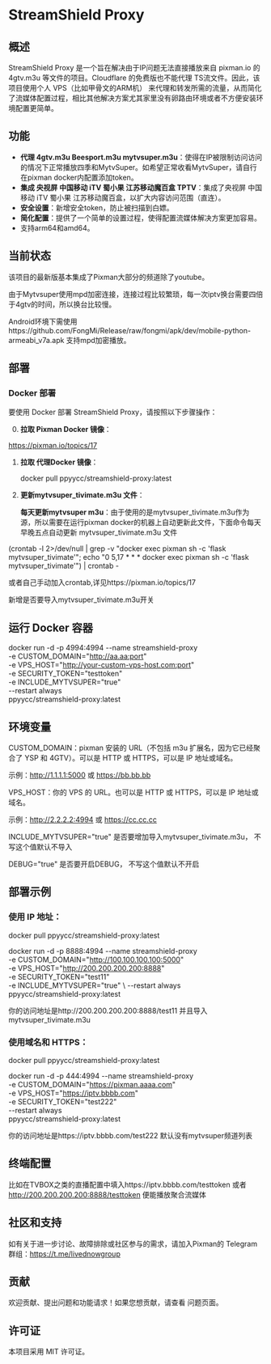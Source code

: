 # StreamShield Proxy

## 概述

StreamShield Proxy 是一个旨在解决由于IP问题无法直接播放来自 pixman.io 的 4gtv.m3u 等文件的项目。Cloudflare 的免费版也不能代理 TS流文件。因此，该项目使用个人 VPS（比如甲骨文的ARM机） 来代理和转发所需的流量，从而简化了流媒体配置过程，相比其他解决方案尤其家里没有卵路由环境或者不方便安装环境配置更简单。

## 功能

- **代理 4gtv.m3u Beesport.m3u mytvsuper.m3u**：使得在IP被限制访问访问的情况下正常播放四季和MytvSuper。如希望正常收看MytvSuper，请自行在pixman docker内配置添加token。
- **集成 央视屏 中国移动 iTV 蜀小果 江苏移动魔百盒 TPTV**：集成了央视屏 中国移动 iTV 蜀小果 江苏移动魔百盒，以扩大内容访问范围（直连）。
- **安全设置**：新增安全token，防止被扫描到白嫖。
- **简化配置**：提供了一个简单的设置过程，使得配置流媒体解决方案更加容易。
- 支持arm64和amd64。


## 当前状态

该项目的最新版基本集成了Pixman大部分的频道除了youtube。

由于Mytvsuper使用mpd加密连接，连接过程比较繁琐，每一次iptv换台需要四倍于4gtv的时间，所以换台比较慢。

Android环境下需使用https://github.com/FongMi/Release/raw/fongmi/apk/dev/mobile-python-armeabi_v7a.apk 支持mpd加密播放。

## 部署

### Docker 部署

要使用 Docker 部署 StreamShield Proxy，请按照以下步骤操作：

0. **拉取 Pixman Docker 镜像**：

https://pixman.io/topics/17

1. **拉取 代理Docker 镜像**：

   docker pull ppyycc/streamshield-proxy:latest

2. **更新mytvsuper_tivimate.m3u 文件**：

   **每天更新mytvsuper m3u**：由于使用的是mytvsuper_tivimate.m3u作为源，所以需要在运行pixman docker的机器上自动更新此文件，下面命令每天早晚五点自动更新 mytvsuper_tivimate.m3u 文件
 
  (crontab -l 2>/dev/null | grep -v "docker exec pixman sh -c 'flask mytvsuper_tivimate'"; echo "0 5,17 * * * docker exec pixman sh -c 'flask mytvsuper_tivimate'") | crontab -

或者自己手动加入crontab,详见https://pixman.io/topics/17

  新增是否要导入mytvsuper_tivimate.m3u开关

## 运行 Docker 容器

docker run -d -p 4994:4994 --name streamshield-proxy \
-e CUSTOM_DOMAIN="http://aa.aa:port" \
-e VPS_HOST="http://your-custom-vps-host.com:port" \
-e SECURITY_TOKEN="testtoken" \
-e INCLUDE_MYTVSUPER="true" \
--restart always \
ppyycc/streamshield-proxy:latest

## 环境变量


CUSTOM_DOMAIN：pixman 安装的 URL（不包括 m3u 扩展名，因为它已经聚合了 YSP 和 4GTV）。可以是 HTTP 或 HTTPS，可以是 IP 地址或域名。

示例：http://1.1.1.1:5000 或 https://bb.bb.bb



VPS_HOST：你的 VPS 的 URL。也可以是 HTTP 或 HTTPS，可以是 IP 地址或域名。

示例：http://2.2.2.2:4994 或 https://cc.cc.cc

INCLUDE_MYTVSUPER="true" 是否要增加导入mytvsuper_tivimate.m3u， 不写这个值默认不导入


DEBUG="true"  是否要开启DEBUG， 不写这个值默认不开启

## 部署示例


### 使用 IP 地址：
docker pull ppyycc/streamshield-proxy:latest

docker run -d -p 8888:4994 --name streamshield-proxy \
-e CUSTOM_DOMAIN="http://100.100.100.100:5000" \
-e VPS_HOST="http://200.200.200.200:8888" \
-e SECURITY_TOKEN="test11" \
-e INCLUDE_MYTVSUPER="true" \ 
--restart always \
ppyycc/streamshield-proxy:latest

你的访问地址是http://200.200.200.200:8888/test11 并且导入mytvsuper_tivimate.m3u

### 使用域名和 HTTPS：
docker pull ppyycc/streamshield-proxy:latest

docker run -d -p 444:4994 --name streamshield-proxy \
-e CUSTOM_DOMAIN="https://pixman.aaaa.com" \
-e VPS_HOST="https://iptv.bbbb.com" \
-e SECURITY_TOKEN="test222" \
--restart always \
ppyycc/streamshield-proxy:latest

你的访问地址是https://iptv.bbbb.com/test222 默认没有mytvsuper频道列表

## 终端配置

比如在TVBOX之类的直播配置中填入https://iptv.bbbb.com/testtoken 或者 http://200.200.200.200:8888/testtoken 便能播放聚合流媒体

## 社区和支持

如有关于进一步讨论、故障排除或社区参与的需求，请加入Pixman的 Telegram 群组：https://t.me/livednowgroup


## 贡献

欢迎贡献、提出问题和功能请求！如果您想贡献，请查看 问题页面。


## 许可证

本项目采用 MIT 许可证。
```
